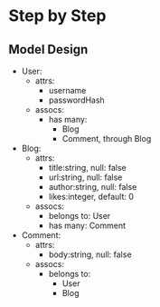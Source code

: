 # Step by Step

## Model Design

- User:
  - attrs:
    - username
    - passwordHash
  - assocs:
    - has many:
      - Blog
      - Comment, through Blog
- Blog:
  - attrs:
    - title:string, null: false
    - url:string, null: false
    - author:string, null: false
    - likes:integer, default: 0
  - assocs:
    - belongs to: User
    - has many: Comment
- Comment:
  - attrs:
    - body:string, null: false
  - assocs:
    - belongs to:
      - User
      - Blog
